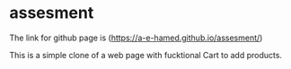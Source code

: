 # assesment

The link for github page is (https://a-e-hamed.github.io/assesment/)


This is a simple clone of a web page with fucktional Cart to add products.

